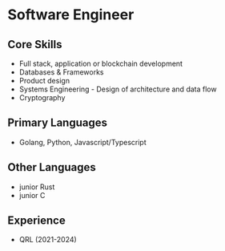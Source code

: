 # Software Engineer 

## Core Skills
- Full stack, application or blockchain development
- Databases & Frameworks
- Product design
- Systems Engineering - Design of architecture and data flow
- Cryptography

## Primary Languages
- Golang, Python, Javascript/Typescript

## Other Languages
- junior Rust
- junior C

## Experience
- QRL (2021-2024)
